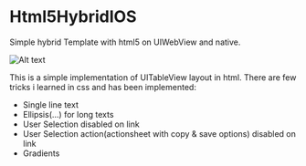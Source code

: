 Html5HybridIOS
==============

Simple hybrid Template with html5 on UIWebView and native.

![Alt text](http://www.padamthapa.com/wp-content/uploads/hybridiosapp.png "tableview")

This is a simple implementation of UITableView layout in html. There are few tricks i learned in css and has been implemented:
* Single line text
* Ellipsis(...) for long texts
* User Selection disabled on link
* User Selection action(actionsheet with copy & save options) disabled on link
* Gradients

